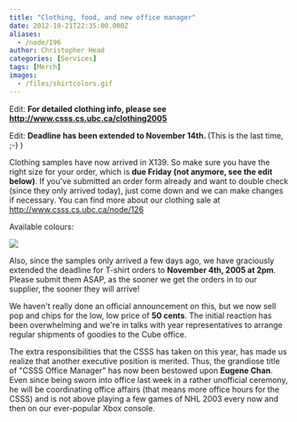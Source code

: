 ```yaml
---
title: "Clothing, food, and new office manager"
date: 2012-10-21T22:35:00.000Z
aliases:
  - /node/196
author: Christopher Head
categories: [Services]
tags: [Merch]
images:
  - /files/shirtcolors.gif
---
```


<div class="field field-name-body field-type-text-with-summary field-label-hidden"><div class="field-items"><div class="field-item even"><p>Edit: <b>For detailed clothing info, please see <a href="http://www.csss.cs.ubc.ca/clothing2005">http://www.csss.cs.ubc.ca/clothing2005</a></b></p>
<p>Edit:  <b>Deadline has been extended to November 14th. </b> (This is the last time, ;-) )</p>
<p>Clothing samples have now arrived in X139.  So make sure you have the right size for your order, which is <b>due Friday (not anymore, see the edit below)</b>.  If you&apos;ve submitted an order form already and want to double check (since they only arrived today), just come down and we can make changes if necessary.  You can find more about our clothing sale at <a href="http://www.csss.cs.ubc.ca/node/126">http://www.csss.cs.ubc.ca/node/126</a></p>
<p>Available colours:</p>
<p><img src="/files/shirtcolors.gif"></p>
<p>Also, since the samples only arrived a few days ago, we have graciously extended the deadline for T-shirt orders to <b>November 4th, 2005 at 2pm</b>.  Please submit them ASAP, as the sooner we get the orders in to our supplier, the sooner they will arrive!</p>
<p>We haven&apos;t really done an official announcement on this, but we now sell pop and chips for the low, low price of <b>50 cents</b>.  The initial reaction has been overwhelming and we&apos;re in talks with year representatives to arrange regular shipments of goodies to the Cube office.  </p>
<p>The extra responsibilities that the CSSS has taken on this year, has made us realize that another executive position is merited.  Thus, the grandiose title of &quot;CSSS Office Manager&quot; has now been bestowed upon <b>Eugene Chan</b>.  Even since being sworn into office last week in a rather unofficial ceremony, he will be coordinating office affairs (that means more office hours for the CSSS) and is not above playing a few games of NHL 2003 every now and then on our ever-popular Xbox console.</p>
</div></div></div>    <footer>
          </footer>

